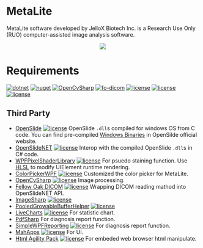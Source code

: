 # MetaLite

MetaLite software developed by JelloX Biotech Inc. is a Research Use Only (RUO) computer-assisted image analysis software.
<div style="text-align:center" markdown="1">

![](https://i.imgur.com/fiCjVMt.png)
</div>

# Requirements
[![dotnet](https://img.shields.io/badge/dotnet-net472-blue.svg "dotnet")](https://github.com/microsoft/dotnet/tree/master/releases/net472) [![nuget](https://img.shields.io/badge/nuget-blue.svg "nuget")](https://www.nuget.org/downloads) [![OpenCvSharp](https://img.shields.io/badge/OpenCvSharp-4.5.3.20210817-purple.svg "Fellow Oak DICOM")](https://github.com/shimat/opencvsharp) [![fo-dicom](https://img.shields.io/badge/Fellow_Oak_DICOM-4.0.8-orange.svg "Fellow Oak DICOM")](https://github.com/fo-dicom/fo-dicom) [![license](https://img.shields.io/badge/LiveCharts-0.9.7-00ccff.svg "Live-Charts")](https://github.com/Live-Charts/Live-Charts) [![license](https://img.shields.io/badge/MahApps-2.1.1-blue.svg "MahApps")](https://github.com/MahApps/MahApps.Metro) [![license](https://img.shields.io/badge/Html_Agility_Pack-1.11.24-00ccff.svg "Html Agility Pack")](https://github.com/zzzprojects/html-agility-pack/blob/master/LICENSE)

## Third Party
 
 - [OpenSlide](https://github.com/openslide/openslide) [![license](https://img.shields.io/badge/license-lgpl_2.1-blue.svg "lgpl_2_1")](https://github.com/openslide/openslide/blob/main/lgpl-2.1.txt) OpenSlide `.dll`s compiled for windows OS from C code. You can find pre-compiled [Windows Binaries](https://openslide.org/download/) in OpenSilde official website.
- [OpenSlideNET](https://github.com/yigolden/OpenSlideNET) [![license](https://img.shields.io/badge/license-MIT-brightgreen.svg "MIT")](https://github.com/yigolden/OpenSlideNET/blob/master/LICENSE) Interop with the compiled OpenSlide ```.dll```s in C# code. 
- [WPFPixelShaderLibrary](https://github.com/Unknown6656/WPFPixelShaderLibrary/tree/master) [![license](https://img.shields.io/badge/license-GPL-blue.svg "GPL")](https://github.com/Unknown6656/WPFPixelShaderLibrary/blob/master/LICENSE) For psuedo staining function. Use [HLSL](https://docs.microsoft.com/zh-tw/windows/win32/direct3dhlsl/dx-graphics-hlsl) to modify UIElement runtime rendering.
 - [ColorPickerWPF](https://github.com/drogoganor/ColorPickerWPF) [![license](https://img.shields.io/badge/license-MIT-brightgreen.svg "MIT")](https://github.com/drogoganor/ColorPickerWPF/blob/master/LICENSE) Customized the color picker for MetaLite.
 - [OpenCvSharp](https://github.com/shimat/opencvsharp) [![license](https://img.shields.io/badge/license-Apache_2.0-blue.svg "Apache 2.0")](https://github.com/shimat/opencvsharp/blob/master/LICENSE) Image processing.
 - [Fellow Oak DICOM](https://github.com/fo-dicom/fo-dicom) [![license](https://img.shields.io/badge/license-MS--PL-blue.svg "MS-PL")](https://github.com/fo-dicom/fo-dicom/blob/development/License.txt) Wrapping DICOM reading mathod into OpenSlideNET API.
 - [ImageSharp](https://github.com/SixLabors/ImageSharp) [![license](https://img.shields.io/badge/license-Apache_2.0-blue.svg "Apache 2.0")](https://github.com/SixLabors/ImageSharp/blob/master/LICENSE)
 - [PooledGrowableBufferHelper](https://github.com/yigolden/PooledGrowableBufferHelper) [![license](https://img.shields.io/badge/license-MIT-brightgreen.svg "MIT")](https://github.com/yigolden/PooledGrowableBufferHelper/blob/master/LICENSE)
 - [LiveCharts](https://github.com/Live-Charts/Live-Charts) [![license](https://img.shields.io/badge/license-MIT-brightgreen.svg "MIT")](https://github.com/Live-Charts/Live-Charts/blob/master/LICENSE.TXT) For statistic chart.
 - [PdfSharp](https://www.nuget.org/packages/PdfSharp.Xps.SimpleWPFReporting/1.0.0/ReportAbuse) For diagnosis report function.
 - [SimpleWPFReporting](https://github.com/maximcus/SimpleWPFReporting) [![license](https://img.shields.io/badge/license-MIT-brightgreen.svg "MIT")](https://github.com/maximcus/SimpleWPFReporting/blob/master/LICENSE.md) For diagnosis report function.
 - [MahApps](https://github.com/MahApps/MahApps.Metro) [![license](https://img.shields.io/badge/license-MIT-brightgreen.svg "MIT")](https://github.com/MahApps/MahApps.Metro/blob/develop/LICENSE) For UI.
 - [Html Agility Pack](https://github.com/zzzprojects/html-agility-pack) [![license](https://img.shields.io/badge/license-MIT-brightgreen.svg "MIT")](https://github.com/zzzprojects/html-agility-pack/blob/master/LICENSE) For embeded web browser html manipulate.
 
 
